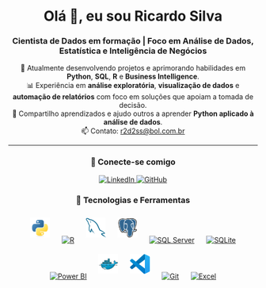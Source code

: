 <h1 align="center">Olá 👋, eu sou Ricardo Silva</h1>
<h3 align="center">Cientista de Dados em formação | Foco em Análise de Dados, Estatística e Inteligência de Negócios</h3>

<p align="center">
🌱 Atualmente desenvolvendo projetos e aprimorando habilidades em <strong>Python</strong>, <strong>SQL</strong>, <strong>R</strong> e <strong>Business Intelligence</strong>.<br>
📊 Experiência em <strong>análise exploratória</strong>, <strong>visualização de dados</strong> e <strong>automação de relatórios</strong> com foco em soluções que apoiam a tomada de decisão.<br>
💬 Compartilho aprendizados e ajudo outros a aprender <strong>Python aplicado à análise de dados</strong>.<br>
📫 Contato: <a href="mailto:r2d2ss@bol.com.br">r2d2ss@bol.com.br</a>
</p>

---

<h3 align="center">🔗 Conecte-se comigo</h3>
<p align="center">
  <a href="[https://www.linkedin.com/in/ricardo-de-souza-silva/](https://www.linkedin.com/in/ricardosouzasilva/)" target="_blank">
    <img src="https://raw.githubusercontent.com/rahuldkjain/github-profile-readme-generator/master/src/images/icons/Social/linked-in-alt.svg" alt="LinkedIn" height="30" width="40"/>
  </a>
  <a href="https://github.com/YOUR_GITHUB_USERNAME" target="_blank">
    <img src="https://raw.githubusercontent.com/rahuldkjain/github-profile-readme-generator/master/src/images/icons/Social/github.svg" alt="GitHub" height="30" width="40"/>
  </a>
</p>



<h3 align="center">🧰 Tecnologias e Ferramentas</h3>
<p align="center">
  <a href="https://www.python.org/" target="_blank"><img src="https://raw.githubusercontent.com/devicons/devicon/master/icons/python/python-original.svg" alt="Python" width="40" height="40" style="margin:10px;"/></a>
  <a href="https://www.r-project.org/" target="_blank"><img src="https://www.r-project.org/logo/Rlogo.png" alt="R" width="40" height="40" style="margin:10px;"/></a>
  <a href="https://www.mysql.com/" target="_blank"><img src="https://raw.githubusercontent.com/devicons/devicon/master/icons/mysql/mysql-original.svg" alt="MySQL" width="40" height="40" style="margin:10px;"/></a>
  <a href="https://www.postgresql.org/" target="_blank"><img src="https://raw.githubusercontent.com/devicons/devicon/master/icons/postgresql/postgresql-original.svg" alt="PostgreSQL" width="40" height="40" style="margin:10px;"/></a>
  <a href="https://www.microsoft.com/en-us/sql-server" target="_blank"><img src="https://www.svgrepo.com/show/303229/microsoft-sql-server-logo.svg" alt="SQL Server" width="40" height="40" style="margin:10px;"/></a>
  <a href="https://www.sqlite.org/" target="_blank"><img src="https://www.vectorlogo.zone/logos/sqlite/sqlite-icon.svg" alt="SQLite" width="40" height="40" style="margin:10px;"/></a>
  <a href="https://www.powerbi.com/" target="_blank"><img src="https://cdn.worldvectorlogo.com/logos/power-bi.svg" alt="Power BI" width="40" height="40" style="margin:10px;"/></a>
  <a href="https://www.docker.com/" target="_blank"><img src="https://raw.githubusercontent.com/devicons/devicon/master/icons/docker/docker-original.svg" alt="Docker" width="40" height="40" style="margin:10px;"/></a>
  <a href="https://code.visualstudio.com/" target="_blank"><img src="https://raw.githubusercontent.com/devicons/devicon/master/icons/vscode/vscode-original.svg" alt="VS Code" width="40" height="40" style="margin:10px;"/></a>
  <a href="https://git-scm.com/" target="_blank"><img src="https://www.vectorlogo.zone/logos/git-scm/git-scm-icon.svg" alt="Git" width="40" height="40" style="margin:10px;"/></a>
  <a href="https://www.microsoft.com/en-us/microsoft-365/excel" target="_blank"><img src="https://cdn.worldvectorlogo.com/logos/microsoft-excel-2013.svg" alt="Excel" width="40" height="40" style="margin:10px;"/></a>
</p>
